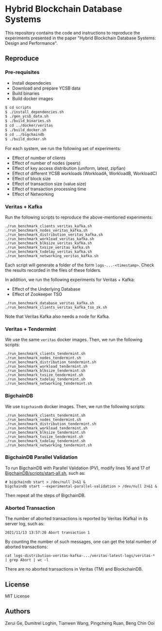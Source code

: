 # Hybrid Blockchain Database Systems

This repository contains the code and instructions to reproduce the experiments presented in the paper "Hybrid Blockchain Database Systems: Design and Performance".

## Reproduce

### Pre-requisites

- Install dependecies
- Download and prepare YCSB data
- Build binaries
- Build docker images

```bash
$ cd scripts
$ ./install_dependencies.sh
$ ./gen_ycsb_data.sh 
$ ./build_binaries.sh
$ cd ../docker/veritas
$ ./build_docker.sh
$ cd ../bigchaindb
$ ./build_docker.sh
```

For each system, we run the following set of experiments:

- Effect of number of clients
- Effect of number of nodes (peers)
- Effect of key access distribution (uniform, latest, zipfian)
- Effect of different YCSB workloads (WorkloadA, WorkloadB, WorkloadC)
- Effect of block size
- Effect of transaction size (value size)
- Effect of transaction processing time
- Effect of Networking

### Veritas + Kafka

Run the following scripts to reproduce the above-mentioned experiments:

```
./run_benchmark_clients_veritas_kafka.sh
./run_benchmark_nodes_veritas_kafka.sh
./run_benchmark_distribution_veritas_kafka.sh
./run_benchmark_workload_veritas_kafka.sh
./run_benchmark_blksize_veritas_kafka.sh
./run_benchmark_txsize_veritas_kafka.sh
./run_benchmark_txdelay_veritas_kafka.sh
./run_benchmark_networking_veritas_kafka.sh
```

Each script will generate a folder of the form ``logs-...-<timestamp>``. Check the results recorded in the files of these folders.

In addition, we run the following experiments for Veritas + Kafka:

- Effect of the Underlying Database
- Effect of Zookeeper TSO

```
./run_benchmark_database_veritas_kafka.sh
./run_benchmark_clients_veritas_kafka_tso_zk.sh
```

Note that Veritas Kafka also needs a node for Kafka.

### Veritas + Tendermint

We use the same ``veritas`` docker images. Then, we run the following scripts:

```
./run_benchmark_clients_tendermint.sh
./run_benchmark_nodes_tendermint.sh
./run_benchmark_distribution_tendermint.sh
./run_benchmark_workload_tendermint.sh
./run_benchmark_blksize_tendermint.sh
./run_benchmark_txsize_tendermint.sh
./run_benchmark_txdelay_tendermint.sh
./run_benchmark_networking_tendermint.sh
```

### BigchainDB

We use ``bigchaindb`` docker images. Then, we run the following scripts:

```
./run_benchmark_clients_tendermint.sh
./run_benchmark_nodes_tendermint.sh
./run_benchmark_distribution_tendermint.sh
./run_benchmark_workload_tendermint.sh
./run_benchmark_blksize_tendermint.sh
./run_benchmark_txsize_tendermint.sh
./run_benchmark_txdelay_tendermint.sh
./run_benchmark_networking_tendermint.sh
```

### BigchainDB Parallel Validation

To run BigchainDB with Parallel Validation (PV), modify lines 16 and 17 of [BigchainDB/scripts/start-all.sh](BigchainDB/scripts/start-all.sh), such as:

```
# bigchaindb start > /dev/null 2>&1 &
bigchaindb start --experimental-parallel-validation > /dev/null 2>&1 &
```

Then repeat all the steps of BigchainDB.

### Aborted Transaction

The number of aborted transactions is reported by Veritas (Kafka) in its server log, such as:

```
2021/11/13 13:57:20 Abort transaction 1
```

By counting the number of such messages, one can get the total number of aborted transactions:

```
cat logs-distribution-veritas-kafka-.../veritas-latest-logs/veritas-* | grep Abort | wc -l
```

There are no aborted transactions in Veritas (TM) and BlockchainDB.

## License

MIT License

## Authors

Zerui Ge, Dumitrel Loghin, Tianwen Wang, Pingcheng Ruan, Beng Chin Ooi 